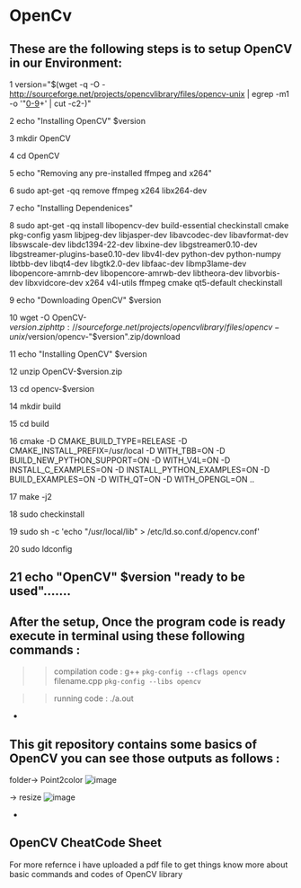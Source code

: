 # OpenCv

## These are the following steps is to setup OpenCV in our Environment:

   1 version="$(wget -q -O - http://sourceforge.net/projects/opencvlibrary/files/opencv-unix | egrep -m1 -o '\"[0-9](\.[0-9]+)+' | cut -c2-)"

   2 echo "Installing OpenCV" $version

   3 mkdir OpenCV

   4 cd OpenCV

   5 echo "Removing any pre-installed ffmpeg and x264"

   6 sudo apt-get -qq remove ffmpeg x264 libx264-dev

   7 echo "Installing Dependenices"

   8 sudo apt-get -qq install libopencv-dev build-essential checkinstall cmake pkg-config yasm libjpeg-dev libjasper-dev libavcodec-dev libavformat-dev libswscale-dev libdc1394-22-dev libxine-dev libgstreamer0.10-dev libgstreamer-plugins-base0.10-dev libv4l-dev python-dev python-numpy libtbb-dev libqt4-dev libgtk2.0-dev libfaac-dev libmp3lame-dev libopencore-amrnb-dev libopencore-amrwb-dev libtheora-dev libvorbis-dev libxvidcore-dev x264 v4l-utils ffmpeg cmake qt5-default checkinstall

   9 echo "Downloading OpenCV" $version

  10 wget -O OpenCV-$version.zip http://sourceforge.net/projects/opencvlibrary/files/opencv-unix/$version/opencv-"$version".zip/download

  11 echo "Installing OpenCV" $version

  12 unzip OpenCV-$version.zip

  13 cd opencv-$version

  14 mkdir build

  15 cd build

  16 cmake -D CMAKE_BUILD_TYPE=RELEASE -D CMAKE_INSTALL_PREFIX=/usr/local -D WITH_TBB=ON -D BUILD_NEW_PYTHON_SUPPORT=ON -D WITH_V4L=ON -D INSTALL_C_EXAMPLES=ON -D INSTALL_PYTHON_EXAMPLES=ON -D BUILD_EXAMPLES=ON -D WITH_QT=ON -D WITH_OPENGL=ON ..

  17 make -j2

  18 sudo checkinstall

  19 sudo sh -c 'echo "/usr/local/lib" > /etc/ld.so.conf.d/opencv.conf'

  20 sudo ldconfig

  21 echo "OpenCV" $version "ready to be used".......
-

## After the setup, Once the program code is ready execute in terminal using these following commands :

>> compilation code : g++ `pkg-config --cflags opencv` filename.cpp `pkg-config --libs opencv`

>> running code : ./a.out

-

## This git repository contains some basics of OpenCV you can see those outputs as follows :

folder-> Point2color 
![image](https://user-images.githubusercontent.com/37517830/37601676-f9ee6972-2b8a-11e8-9e42-e96d3b013204.png)


-> resize
![image](https://user-images.githubusercontent.com/37517830/37602446-aaf18820-2b8c-11e8-96b8-4b23e098d319.png)

-

## OpenCV CheatCode Sheet

For more refernce i have uploaded a  pdf file to get things know more about basic commands and codes of OpenCV library


